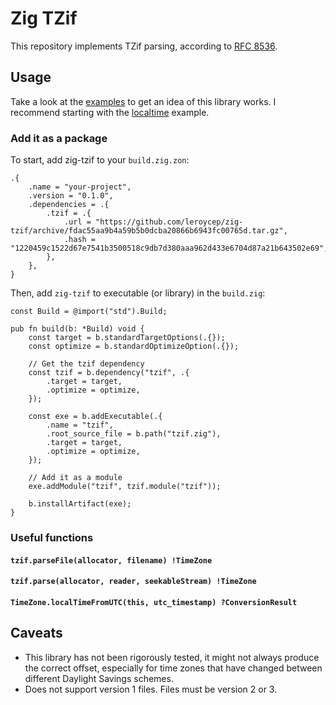 # Zig TZif

This repository implements TZif parsing, according to [RFC 8536][].

[rfc 8536]: https://datatracker.ietf.org/doc/html/rfc8536

## Usage

Take a look at the [examples][] to get an idea of this library works. I
recommend starting with the [localtime][] example.

[examples]: ./examples/
[localtime]: ./examples/localtime.zig

### Add it as a package

To start, add zig-tzif to your `build.zig.zon`:

```zig
.{
    .name = "your-project",
    .version = "0.1.0",
    .dependencies = .{
        .tzif = .{
            .url = "https://github.com/leroycep/zig-tzif/archive/fdac55aa9b4a59b5b0dcba20866b6943fc00765d.tar.gz",
            .hash = "1220459c1522d67e7541b3500518c9db7d380aaa962d433e6704d87a21b643502e69",
        },
    },
}
```

Then, add `zig-tzif` to executable (or library) in the `build.zig`:

```zig
const Build = @import("std").Build;

pub fn build(b: *Build) void {
    const target = b.standardTargetOptions(.{});
    const optimize = b.standardOptimizeOption(.{});

    // Get the tzif dependency
    const tzif = b.dependency("tzif", .{
        .target = target,
        .optimize = optimize,
    });

    const exe = b.addExecutable(.{
        .name = "tzif",
        .root_source_file = b.path("tzif.zig"),
        .target = target,
        .optimize = optimize,
    });

    // Add it as a module
    exe.addModule("tzif", tzif.module("tzif"));

    b.installArtifact(exe);
}

```

### Useful functions

#### `tzif.parseFile(allocator, filename) !TimeZone`

#### `tzif.parse(allocator, reader, seekableStream) !TimeZone`

#### `TimeZone.localTimeFromUTC(this, utc_timestamp) ?ConversionResult`

## Caveats

-   This library has not been rigorously tested, it might not always produce the
    correct offset, especially for time zones that have changed between
    different Daylight Savings schemes.
-   Does not support version 1 files. Files must be version 2 or 3.
